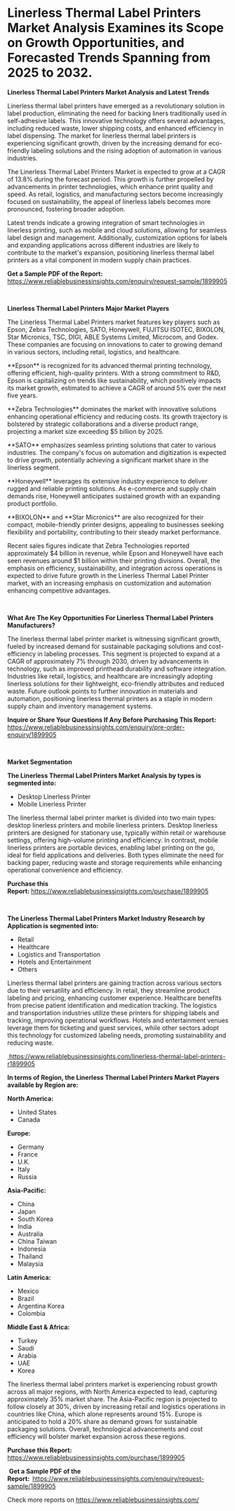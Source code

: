 <p><h1>Linerless Thermal Label Printers Market Analysis Examines its Scope on Growth Opportunities, and Forecasted Trends Spanning from 2025 to 2032.</h1></p><p><strong>Linerless Thermal Label Printers Market Analysis and Latest Trends</strong></p>
<p><p>Linerless thermal label printers have emerged as a revolutionary solution in label production, eliminating the need for backing liners traditionally used in self-adhesive labels. This innovative technology offers several advantages, including reduced waste, lower shipping costs, and enhanced efficiency in label dispensing. The market for linerless thermal label printers is experiencing significant growth, driven by the increasing demand for eco-friendly labeling solutions and the rising adoption of automation in various industries.</p><p>The Linerless Thermal Label Printers Market is expected to grow at a CAGR of 13.8% during the forecast period. This growth is further propelled by advancements in printer technologies, which enhance print quality and speed. As retail, logistics, and manufacturing sectors become increasingly focused on sustainability, the appeal of linerless labels becomes more pronounced, fostering broader adoption. </p><p>Latest trends indicate a growing integration of smart technologies in linerless printing, such as mobile and cloud solutions, allowing for seamless label design and management. Additionally, customization options for labels and expanding applications across different industries are likely to contribute to the market's expansion, positioning linerless thermal label printers as a vital component in modern supply chain practices.</p></p>
<p><strong>Get a Sample PDF of the Report:&nbsp;</strong> <a href="https://www.reliablebusinessinsights.com/enquiry/request-sample/1899905?utm_campaign=2719&utm_medium=2&utm_source=Github&utm_content=ia&utm_term=01032025&utm_id=linerless-thermal-label-printers">https://www.reliablebusinessinsights.com/enquiry/request-sample/1899905</a></p>
<p>&nbsp;</p>
<p><strong>Linerless Thermal Label Printers Major Market Players</strong></p>
<p><p>The Linerless Thermal Label Printers market features key players such as Epson, Zebra Technologies, SATO, Honeywell, FUJITSU ISOTEC, BIXOLON, Star Micronics, TSC, DIGI, ABLE Systems Limited, Microcom, and Godex. These companies are focusing on innovations to cater to growing demand in various sectors, including retail, logistics, and healthcare.</p><p>**Epson** is recognized for its advanced thermal printing technology, offering efficient, high-quality printers. With a strong commitment to R&D, Epson is capitalizing on trends like sustainability, which positively impacts its market growth, estimated to achieve a CAGR of around 5% over the next five years.</p><p>**Zebra Technologies** dominates the market with innovative solutions enhancing operational efficiency and reducing costs. Its growth trajectory is bolstered by strategic collaborations and a diverse product range, projecting a market size exceeding $5 billion by 2025.</p><p>**SATO** emphasizes seamless printing solutions that cater to various industries. The company's focus on automation and digitization is expected to drive growth, potentially achieving a significant market share in the linerless segment.</p><p>**Honeywell** leverages its extensive industry experience to deliver rugged and reliable printing solutions. As e-commerce and supply chain demands rise, Honeywell anticipates sustained growth with an expanding product portfolio.</p><p>**BIXOLON** and **Star Micronics** are also recognized for their compact, mobile-friendly printer designs, appealing to businesses seeking flexibility and portability, contributing to their steady market performance.</p><p>Recent sales figures indicate that Zebra Technologies reported approximately $4 billion in revenue, while Epson and Honeywell have each seen revenues around $1 billion within their printing divisions. Overall, the emphasis on efficiency, sustainability, and integration across operations is expected to drive future growth in the Linerless Thermal Label Printer market, with an increasing emphasis on customization and automation enhancing competitive advantages.</p></p>
<p>&nbsp;</p>
<p><strong>What Are The Key Opportunities For Linerless Thermal Label Printers Manufacturers?</strong></p>
<p><p>The linerless thermal label printer market is witnessing significant growth, fueled by increased demand for sustainable packaging solutions and cost-efficiency in labeling processes. This segment is projected to expand at a CAGR of approximately 7% through 2030, driven by advancements in technology, such as improved printhead durability and software integration. Industries like retail, logistics, and healthcare are increasingly adopting linerless solutions for their lightweight, eco-friendly attributes and reduced waste. Future outlook points to further innovation in materials and automation, positioning linerless thermal printers as a staple in modern supply chain and inventory management systems.</p></p>
<p><strong>Inquire or Share Your Questions If Any Before Purchasing This Report:</strong> <a href="https://www.reliablebusinessinsights.com/enquiry/pre-order-enquiry/1899905?utm_campaign=2719&utm_medium=2&utm_source=Github&utm_content=ia&utm_term=01032025&utm_id=linerless-thermal-label-printers">https://www.reliablebusinessinsights.com/enquiry/pre-order-enquiry/1899905</a></p>
<p>&nbsp;</p>
<p><strong>Market Segmentation</strong></p>
<p><strong>The Linerless Thermal Label Printers Market Analysis by types is segmented into:</strong></p>
<p><ul><li>Desktop Linerless Printer</li><li>Mobile Linerless Printer</li></ul></p>
<p><p>The linerless thermal label printer market is divided into two main types: desktop linerless printers and mobile linerless printers. Desktop linerless printers are designed for stationary use, typically within retail or warehouse settings, offering high-volume printing and efficiency. In contrast, mobile linerless printers are portable devices, enabling label printing on the go, ideal for field applications and deliveries. Both types eliminate the need for backing paper, reducing waste and storage requirements while enhancing operational convenience and efficiency.</p></p>
<p><strong>Purchase this Report:&nbsp;</strong><a href="https://www.reliablebusinessinsights.com/purchase/1899905?utm_campaign=2719&utm_medium=2&utm_source=Github&utm_content=ia&utm_term=01032025&utm_id=linerless-thermal-label-printers">https://www.reliablebusinessinsights.com/purchase/1899905</a></p>
<p>&nbsp;</p>
<p><strong>The Linerless Thermal Label Printers Market Industry Research by Application is segmented into:</strong></p>
<p><ul><li>Retail</li><li>Healthcare</li><li>Logistics and Transportation</li><li>Hotels and Entertainment</li><li>Others</li></ul></p>
<p><p>Linerless thermal label printers are gaining traction across various sectors due to their versatility and efficiency. In retail, they streamline product labeling and pricing, enhancing customer experience. Healthcare benefits from precise patient identification and medication tracking. The logistics and transportation industries utilize these printers for shipping labels and tracking, improving operational workflows. Hotels and entertainment venues leverage them for ticketing and guest services, while other sectors adopt this technology for customized labeling needs, promoting sustainability and reducing waste.</p></p>
<p><a href="https://www.reliablebusinessinsights.com/linerless-thermal-label-printers-r1899905?utm_campaign=2719&utm_medium=2&utm_source=Github&utm_content=ia&utm_term=01032025&utm_id=linerless-thermal-label-printers">&nbsp;https://www.reliablebusinessinsights.com/linerless-thermal-label-printers-r1899905</a></p>
<p><strong>In terms of Region, the Linerless Thermal Label Printers Market Players available by Region are:</strong></p>
<p>
    <p> <strong> North America: </strong>
        <ul>
            <li>United States</li>
            <li>Canada</li>
        </ul>
        </p> 
    <p> <strong> Europe: </strong>
        <ul>
            <li>Germany</li>
            <li>France</li>
            <li>U.K.</li>
            <li>Italy</li>
            <li>Russia</li>
        </ul>
        </p> 
    <p> <strong> Asia-Pacific: </strong>
        <ul>
            <li>China</li>
            <li>Japan</li>
            <li>South Korea</li>
            <li>India</li>
            <li>Australia</li>
            <li>China Taiwan</li>
            <li>Indonesia</li>
            <li>Thailand</li>
            <li>Malaysia</li>
        </ul>
        </p> 
    <p> <strong> Latin America: </strong>
        <ul>
            <li>Mexico</li>
            <li>Brazil</li>
            <li>Argentina Korea</li>
            <li>Colombia</li>
        </ul>
        </p> 
    <p> <strong> Middle East & Africa: </strong>
        <ul>
            <li>Turkey</li>
            <li>Saudi</li>
            <li>Arabia</li>
            <li>UAE</li>
            <li>Korea</li>
        </ul>
    </p>
    </p>
<p><p>The linerless thermal label printers market is experiencing robust growth across all major regions, with North America expected to lead, capturing approximately 35% market share. The Asia-Pacific region is projected to follow closely at 30%, driven by increasing retail and logistics operations in countries like China, which alone represents around 15%. Europe is anticipated to hold a 20% share as demand grows for sustainable packaging solutions. Overall, technological advancements and cost efficiency will bolster market expansion across these regions.</p></p>
<p><strong>Purchase this Report: </strong><a href="https://www.reliablebusinessinsights.com/purchase/1899905?utm_campaign=2719&utm_medium=2&utm_source=Github&utm_content=ia&utm_term=01032025&utm_id=linerless-thermal-label-printers">https://www.reliablebusinessinsights.com/purchase/1899905</a></p>
<p>&nbsp;<strong>Get a Sample PDF of the Report:&nbsp;&nbsp;</strong><a href="https://www.reliablebusinessinsights.com/enquiry/request-sample/1899905?utm_campaign=2719&utm_medium=2&utm_source=Github&utm_content=ia&utm_term=01032025&utm_id=linerless-thermal-label-printers">https://www.reliablebusinessinsights.com/enquiry/request-sample/1899905</a></p>
<p><strong></strong></p>
<p>Check more reports on <a href="https://www.reliablebusinessinsights.com/?utm_campaign=2719&utm_medium=2&utm_source=Github&utm_content=ia&utm_term=01032025&utm_id=linerless-thermal-label-printers">https://www.reliablebusinessinsights.com/</a></p>